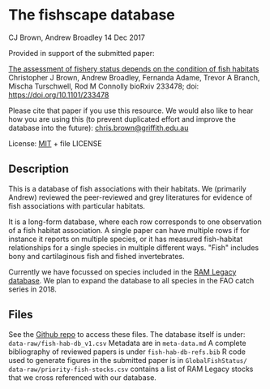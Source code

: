 # The fishscape database

CJ Brown, Andrew Broadley 14 Dec 2017

Provided in support of the submitted paper:

[The assessment of fishery status depends on the condition of fish habitats](https://www.biorxiv.org/content/early/2017/12/13/233478)
Christopher J Brown, Andrew Broadley, Fernanda Adame, Trevor A Branch, Mischa Turschwell, Rod M Connolly
bioRxiv 233478; doi: https://doi.org/10.1101/233478

Please cite that paper if you use this resource. We would also like to hear how you are using this (to prevent duplicated effort and improve the database into the future): chris.brown@griffith.edu.au

License: [MIT](https://opensource.org/licenses/MIT) + file LICENSE

## Description
This is a database of fish associations with their habitats. We (primarily Andrew) reviewed the peer-reviewed and grey literatures for evidence of fish associations with particular habitats.

It is a long-form database, where each row corresponds to one observation of a fish habitat association. A single paper can have multiple rows if for instance it reports on multiple species, or it has measured fish-habitat relationships for a single species in multiple different ways.
"Fish" includes bony and cartilaginous fish and fished invertebrates.

Currently we have focussed on species included in the [RAM Legacy database](http://ramlegacy.org/). We plan to expand the database to all species in the FAO catch series in 2018.

## Files
See the [Github repo](https://github.com/cbrown5/fishscape) to access these files. 
The database itself is under: `data-raw/fish-hab-db_v1.csv`
Metadata are in `meta-data.md`
A complete bibliography of reviewed papers is under `fish-hab-db-refs.bib`
R code used to generate figures in the submitted paper is in `GlobalFishStatus/`
`data-raw/priority-fish-stocks.csv` contains a list of RAM Legacy stocks that we cross referenced with our database.
